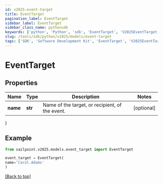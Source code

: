 ```yaml
---
id: v2025-event-target
title: EventTarget
pagination_label: EventTarget
sidebar_label: EventTarget
sidebar_class_name: pythonsdk
keywords: ['python', 'Python', 'sdk', 'EventTarget', 'V2025EventTarget'] 
slug: /tools/sdk/python/v2025/models/event-target
tags: ['SDK', 'Software Development Kit', 'EventTarget', 'V2025EventTarget']
---
```


# EventTarget


## Properties

Name | Type | Description | Notes
------------ | ------------- | ------------- | -------------
**name** | **str** | Name of the target, or recipient, of the event. | [optional] 
}

## Example

```python
from sailpoint.v2025.models.event_target import EventTarget

event_target = EventTarget(
name='Carol.Adams'
)

```
[[Back to top]](#) 

